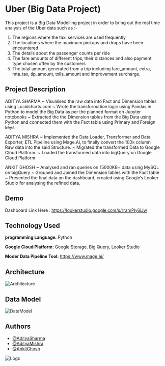 
# Uber (Big Data Project)

This project is a Big Data Modelling project in order to bring out the real time analysis of the Uber data such as :-
1. The regions where the taxi services are used frequently
2. The locations where the maximum pickups and drops have been encountered
3. The details about the passenger counts per ride
4. The fare amounts of different trips, their distances and also payment type chosen often by the customers
5. The total amount generated from a trip including fare_amount, extra, mta_tax, tip_amount, tolls_amount and improvement surcharge.

## Project Description
ADITYA SHARMA
~ Visualised the raw data into Fact and Dimension tables using Lucidcharts.com
~ Wrote the transformation logic using Pandas in Python to model the Big Data as per the planned format on Jupyter notebooks
~ Extracted the the Dimension tables from the Big Data using Python and connected them with the Fact table using Primary and Foreign keys

ADITYA MISHRA
~ Implemented the Data Loader, Transformer and Data Exporter, ETL Pipeline using Mage.Ai, to finally convert the 100k column Raw data into the said Structure.
~ Migrated the transformed Data to Google Cloud Platform.
~ Loaded the transformed data into bigQuery on Google Cloud Platform

ANKIT GHOSH
~ Analysed and ran queries on 15000KB+ data using MySQL on bigQuery
~ Grouped and Joined the Dimension tables with the Fact table
~ Presented the final data on the dashboard, created using Google’s Looker Studio for analysing the refined data.



## Demo

Dashboard Link Here :
https://lookerstudio.google.com/s/rramPly6jJw


## Technology Used

**programming Language:** Python

**Google Cloud Platform:** Google Storage, Big Query, Looker Studio

**Moder Data Pipeline Tool:** https://www.mage.ai/


## Architecture

![Architecture](https://github.com/darshilparmar/uber-etl-pipeline-data-engineering-project/blob/main/architecture.jpg?raw=true)

## Data Model

![DataModel](https://github.com/darshilparmar/uber-etl-pipeline-data-engineering-project/raw/main/data_model.jpeg)
## Authors

- [@AdityaSharma](https://github.com/AdityaSharma2003)
- [@AdityaMishra](https://github.com/aditya2op)
- [@AnkitGhosh](https://github.com/Ankit-Ghosh)


![Logo](https://media.designrush.com/inspirations/129137/conversions/_1521201517_957_UberLogoPreview-preview.jpg)

